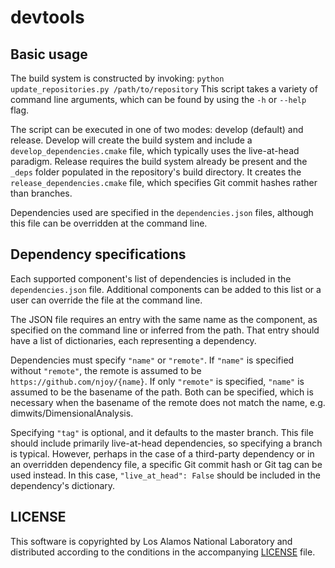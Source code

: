 # devtools

## Basic usage

The build system is constructed by invoking:
`python update_repositories.py /path/to/repository`
This script takes a variety of command line arguments, which can be found by using the `-h` or `--help` flag.

The script can be executed in one of two modes: develop (default) and release.  Develop will create the build system and include a `develop_dependencies.cmake` file, which typically uses the live-at-head paradigm.  Release requires the build system already be present and the `_deps` folder populated in the repository's build directory.  It creates the `release_dependencies.cmake` file, which specifies Git commit hashes rather than branches.

Dependencies used are specified in the `dependencies.json` files, although this file can be overridden at the command line.


## Dependency specifications
Each supported component's list of dependencies is included in the `dependencies.json` file.  Additional components can be added to this list or a user can override the file at the command line.

The JSON file requires an entry with the same name as the component, as specified on the command line or inferred from the path.  That entry should have a list of dictionaries, each representing a dependency.

Dependencies must specify `"name"` or `"remote"`.  If `"name"` is specified without  `"remote"`, the remote is assumed to be `https://github.com/njoy/{name}`.  If only  `"remote"` is specified,  `"name"` is assumed to be the basename of the path.  Both can be specified, which is necessary when the basename of the remote does not match the name, e.g. dimwits/DimensionalAnalysis.

Specifying `"tag"` is optional, and it defaults to the master branch.  This file should include primarily live-at-head dependencies, so specifying a branch is typical.  However, perhaps in the case of a third-party dependency or in an overridden dependency file, a specific Git commit hash or Git tag can be used instead.  In this case, `"live_at_head": False` should be included in the dependency's dictionary.


## LICENSE
This software is copyrighted by Los Alamos National Laboratory and distributed according to the conditions in the accompanying [LICENSE](LICENSE) file.
